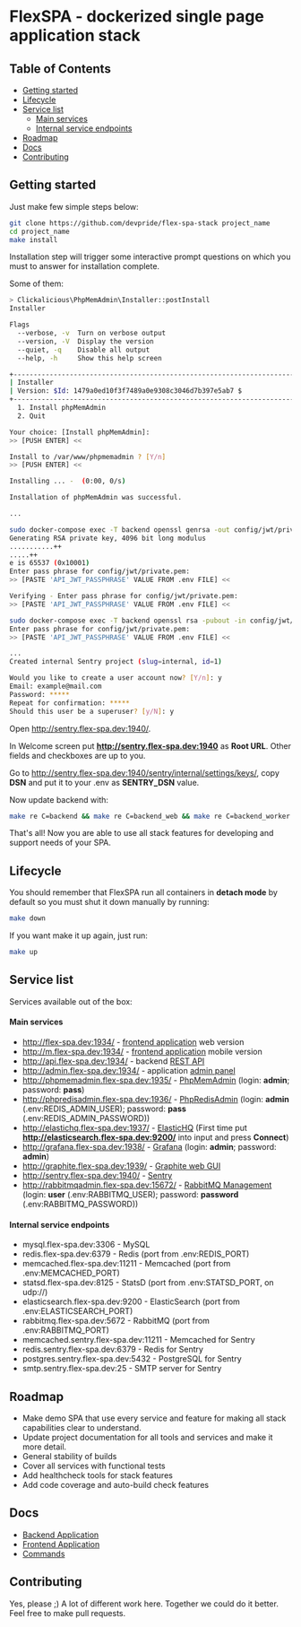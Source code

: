 # FlexSPA - dockerized single page application stack

## Table of Contents

- [Getting started](#getting-started)
- [Lifecycle](#lifecycle)
- [Service list](#service-list)
    - [Main services](#main-services)
    - [Internal service endpoints](#internal-service-endpoints)
- [Roadmap](#roadmap)
- [Docs](#docs)
- [Contributing](#contributing)

## Getting started

Just make few simple steps below:

```bash
git clone https://github.com/devpride/flex-spa-stack project_name
cd project_name
make install
```

Installation step will trigger some interactive prompt questions on which you must to answer for installation complete.

Some of them:

```bash
> Clickalicious\PhpMemAdmin\Installer::postInstall
Installer

Flags
  --verbose, -v  Turn on verbose output
  --version, -V  Display the version
  --quiet, -q    Disable all output
  --help, -h     Show this help screen

+----------------------------------------------------------------------+
| Installer                                                            |
| Version: $Id: 1479a0ed10f3f7489a0e9308c3046d7b397e5ab7 $             |
+----------------------------------------------------------------------+
  1. Install phpMemAdmin
  2. Quit 

Your choice: [Install phpMemAdmin]:
>> [PUSH ENTER] <<

Install to /var/www/phpmemadmin ? [Y/n]
>> [PUSH ENTER] <<

Installing ... -  (0:00, 0/s)                              

Installation of phpMemAdmin was successful.

...

sudo docker-compose exec -T backend openssl genrsa -out config/jwt/private.pem -aes256 4096
Generating RSA private key, 4096 bit long modulus
...........++
.....++
e is 65537 (0x10001)
Enter pass phrase for config/jwt/private.pem:
>> [PASTE 'API_JWT_PASSPHRASE' VALUE FROM .env FILE] <<

Verifying - Enter pass phrase for config/jwt/private.pem:
>> [PASTE 'API_JWT_PASSPHRASE' VALUE FROM .env FILE] <<

sudo docker-compose exec -T backend openssl rsa -pubout -in config/jwt/private.pem -out config/jwt/public.pem
Enter pass phrase for config/jwt/private.pem:
>> [PASTE 'API_JWT_PASSPHRASE' VALUE FROM .env FILE] <<

...
Created internal Sentry project (slug=internal, id=1)

Would you like to create a user account now? [Y/n]: y
Email: example@mail.com
Password: *****
Repeat for confirmation: ***** 
Should this user be a superuser? [y/N]: y
```

Open http://sentry.flex-spa.dev:1940/.

In Welcome screen put **http://sentry.flex-spa.dev:1940** as **Root URL**. Other fields and checkboxes are up to you.

Go to http://sentry.flex-spa.dev:1940/sentry/internal/settings/keys/, copy **DSN** and put it to your .env as **SENTRY_DSN** value.

Now update backend with:

```bash
make re C=backend && make re C=backend_web && make re C=backend_worker && make re C=backend_cron
```

That's all! Now you are able to use all stack features for developing and support needs of your SPA.

## Lifecycle

You should remember that FlexSPA run all containers in **detach mode** by default so you must shut it down manually by running:

```bash
make down
```

If you want make it up again, just run:

```bash
make up
```

## Service list
Services available out of the box:

#### Main services

- http://flex-spa.dev:1934/ - [frontend application](https://github.com/devpride/react-universally) web version
- http://m.flex-spa.dev:1934/ - [frontend application](https://github.com/devpride/react-universally) mobile version
- http://api.flex-spa.dev:1934/ - backend [REST API](https://github.com/devpride/flex-spa-backend)
- http://admin.flex-spa.dev:1934/ - application [admin panel](https://github.com/devpride/flex-spa-backend)
- http://phpmemadmin.flex-spa.dev:1935/ - [PhpMemAdmin](https://github.com/clickalicious/phpmemadmin)
(login: **admin**; password: **pass**)
- http://phpredisadmin.flex-spa.dev:1936/ - [PhpRedisAdmin](https://github.com/erikdubbelboer/phpRedisAdmin)
(login: **admin** (.env:REDIS_ADMIN_USER); password: **pass** (.env:REDIS_ADMIN_PASSWORD))
- http://elastichq.flex-spa.dev:1937/ - [ElasticHQ](https://github.com/ElasticHQ/elasticsearch-HQ)
(First time put **http://elasticsearch.flex-spa.dev:9200/** into input and press **Connect**)
- http://grafana.flex-spa.dev:1938/ - [Grafana](https://github.com/kamon-io/docker-grafana-graphite)
(login: **admin**; password: **admin**)
- http://graphite.flex-spa.dev:1939/ - [Graphite web GUI](https://github.com/kamon-io/docker-grafana-graphite)
- http://sentry.flex-spa.dev:1940/ - [Sentry](https://github.com/getsentry/docker-sentry)
- http://rabbitmqadmin.flex-spa.dev:15672/ - [RabbitMQ Management](https://www.rabbitmq.com/management.html)
(login: **user** (.env:RABBITMQ_USER); password: **password** (.env:RABBITMQ_PASSWORD))

#### Internal service endpoints

- mysql.flex-spa.dev:3306 - MySQL
- redis.flex-spa.dev:6379 - Redis (port from .env:REDIS_PORT)
- memcached.flex-spa.dev:11211 - Memcached (port from .env:MEMCACHED_PORT)
- statsd.flex-spa.dev:8125 - StatsD (port from .env:STATSD_PORT, on udp://)
- elasticsearch.flex-spa.dev:9200 - ElasticSearch (port from .env:ELASTICSEARCH_PORT)
- rabbitmq.flex-spa.dev:5672 - RabbitMQ (port from .env:RABBITMQ_PORT)
- memcached.sentry.flex-spa.dev:11211 - Memcached for Sentry
- redis.sentry.flex-spa.dev:6379 - Redis for Sentry
- postgres.sentry.flex-spa.dev:5432 - PostgreSQL for Sentry
- smtp.sentry.flex-spa.dev:25 - SMTP server for Sentry

## Roadmap

- Make demo SPA that use every service and feature for making all stack capabilities clear to understand.
- Update project documentation for all tools and services and make it more detail.
- General stability of builds
- Cover all services with functional tests
- Add healthcheck tools for stack features
- Add code coverage and auto-build check features

## Docs

- [Backend Application](https://github.com/devpride/flex-spa-backend/blob/master/README.md)
- [Frontend Application](https://github.com/devpride/react-universally/blob/master/README.md)
- [Commands](/docs/COMMANDS.md)

## Contributing

Yes, please ;) A lot of different work here. Together we could do it better. Feel free to make pull requests.
